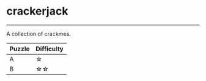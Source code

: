 # crackerjack #
---

A collection of crackmes.

| Puzzle | Difficulty |
| --- | --- |
| A | ☆ |
| B | ☆☆ |

